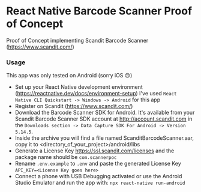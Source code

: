 # React Native Barcode Scanner Proof of Concept

Proof of Concept implementing Scandit Barcode Scanner (https://www.scandit.com/)

### Usage

This app was only tested on Android (sorry iOS 😢)

- Set up your React Native development environment (https://reactnative.dev/docs/environment-setup) I've used 
`React Native CLI Quickstart -> Windows -> Android` for this app
- Register on Scandit (https://www.scandit.com/)
- Download the Barcode Scanner SDK for Android. It's available from your Scandit Barcode Scanner SDK account at http://account.scandit.com in the `Downloads section -> Data Capture SDK For Android -> Version 5.14.5`.
- Inside the archive you will find a file named ScanditBarcodeScanner.aar, copy it to <directory_of_your_project>/android/libs
- Generate a License Key https://ssl.scandit.com/licenses and the package name should be `com.scannerpoc`
- Rename `.env.example` to `.env` and paste the generated License Key `API_KEY=<License Key goes here>`
- Connect a phone with USB Debugging activated or use the Android Studio Emulator and run the app with:
`npx react-native run-android`